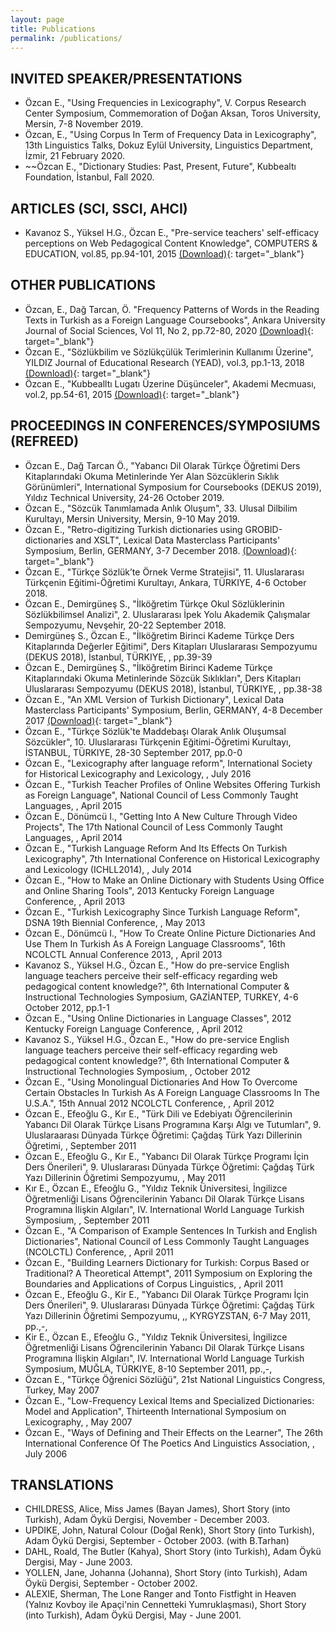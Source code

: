 ```yaml
---
layout: page
title: Publications
permalink: /publications/
---
```


## INVITED SPEAKER/PRESENTATIONS
- Özcan E., "Using Frequencies in Lexicography", V. Corpus Research Center Symposium, Commemoration of Doğan Aksan, Toros University, Mersin, 7-8 November 2019.
- Özcan, E., "Using Corpus In Term of Frequency Data in Lexicography", 13th Linguistics Talks, Dokuz Eylül University, Linguistics Department, İzmir, 21 February 2020.
- ~~Özcan E., "Dictionary Studies: Past, Present, Future", Kubbealtı Foundation, İstanbul, Fall 2020.

## ARTICLES (SCI, SSCI, AHCI)
- Kavanoz S., Yüksel H.G., Özcan E., "Pre-service teachers' self-efficacy perceptions on Web Pedagogical Content Knowledge", COMPUTERS & EDUCATION, vol.85, pp.94-101, 2015 [(Download)](https://doi.org/10.1016/j.compedu.2015.02.005){: target="_blank"}

## OTHER PUBLICATIONS
- Özcan, E., Dağ Tarcan, Ö. "Frequency Patterns of Words in the Reading Texts in Turkish as a Foreign Language Coursebooks", Ankara University Journal of Social Sciences, Vol 11, No 2, pp.72-80, 2020 [(Download)](http://sobild.ankara.edu.tr/index.php/sobild/article/view/1397){: target="_blank"}
- Özcan E., "Sözlükbilim ve Sözlükçülük Terimlerinin Kullanımı Üzerine", YILDIZ Journal of Educational Research (YEAD), vol.3, pp.1-13, 2018 [(Download)](http://eds.yildiz.edu.tr/AjaxTool/GetArticleByPublishedArticleId?PublishedArticleId=2752){: target="_blank"}
- Özcan E., "Kubbealltı Lugatı Üzerine Düşünceler", Akademi Mecmuası, vol.2, pp.54-61, 2015 [(Download)](http://www.kubbealti.org.tr/akademi-mecmuasi/2015/nisan-2015.pdf){: target="_blank"}

## PROCEEDINGS IN CONFERENCES/SYMPOSIUMS (REFREED)
- Özcan E., Dağ Tarcan Ö., "Yabancı Dil Olarak Türkçe Öğretimi Ders Kitaplarındaki Okuma Metinlerinde Yer Alan Sözcüklerin Sıklık Görünümleri", International Symposium for Coursebooks (DEKUS 2019), Yıldız Technical University, 24-26 October 2019.
- Özcan E., "Sözcük Tanımlamada Anlık Oluşum", 33. Ulusal Dilbilim Kurultayı, Mersin University, Mersin, 9-10 May 2019.
- Özcan E., "Retro-digitizing Turkish dictionaries using GROBID-dictionaries and XSLT", Lexical Data Masterclass Participants' Symposium, Berlin, GERMANY, 3-7 December 2018. [(Download)](https://hal.archives-ouvertes.fr/hal-01969337){: target="_blank"}
- Özcan E., "Türkçe Sözlük’te Örnek Verme Stratejisi", 11. Uluslararası Türkçenin Eğitimi-Öğretimi Kurultayı, Ankara, TÜRKIYE, 4-6 October 2018.
- Özcan E., Demirgüneş S., "İlköğretim Türkçe Okul Sözlüklerinin Sözlükbilimsel Analizi", 2. Uluslararası İpek Yolu Akademik Çalışmalar Sempozyumu, Nevşehir, 20-22 September 2018.
- Demirgüneş S., Özcan E., "İlköğretim Birinci Kademe Türkçe Ders Kitaplarında Değerler Eğitimi", Ders Kitapları Uluslararası Sempozyumu (DEKUS 2018), İstanbul, TÜRKIYE, , pp.39-39
- Özcan E., Demirgüneş S., "İlköğretim Birinci Kademe Türkçe Kitaplarındaki Okuma Metinlerinde Sözcük Sıklıkları", Ders Kitapları Uluslararası Sempozyumu (DEKUS 2018), İstanbul, TÜRKIYE, , pp.38-38
- Özcan E., "An XML Version of Turkish Dictionary", Lexical Data Masterclass Participants' Symposium, Berlin, GERMANY, 4-8 December 2017 [(Download)](https://hal.archives-ouvertes.fr/hal-01727591){: target="_blank"}
- Özcan E., "Türkçe Sözlük'te Maddebaşı Olarak Anlık Oluşumsal Sözcükler", 10. Uluslararası Türkçenin Eğitimi-Öğretimi Kurultayı, İSTANBUL, TÜRKIYE, 28-30 September 2017, pp.0-0
- Özcan E., "Lexicography after language reform", International Society for Historical Lexicography and Lexicology, , July 2016
- Özcan E., "Turkish Teacher Profiles of Online Websites Offering Turkish as Foreign Language", National Council of Less Commonly Taught Languages, , April 2015
- Özcan E., Dönümcü I., "Getting Into A New Culture Through Video Projects", The 17th National Council of Less Commonly Taught Languages, , April 2014
- Özcan E., "Turkish Language Reform And Its Effects On Turkish Lexicography", 7th International Conference on Historical Lexicography and Lexicology (ICHLL2014), , July 2014
- Özcan E., "How to Make an Online Dictionary with Students Using Office and Online Sharing Tools", 2013 Kentucky Foreign Language Conference, , April 2013
- Özcan E., "Turkish Lexicography Since Turkish Language Reform", DSNA 19th Biennial Conference, , May 2013
- Özcan E., Dönümcü I., "How To Create Online Picture Dictionaries And Use Them In Turkish As A Foreign Language Classrooms", 16th NCOLCTL Annual Conference 2013, , April 2013
- Kavanoz S., Yüksel H.G., Özcan E., "How do pre-service English language teachers perceive their self-efficacy regarding web pedagogical content knowledge?", 6th International Computer & Instructional Technologies Symposium, GAZİANTEP, TURKEY, 4-6 October 2012, pp.1-1
- Özcan E., "Using Online Dictionaries in Language Classes", 2012 Kentucky Foreign Language Conference, , April 2012
- Kavanoz S., Yüksel H.G., Özcan E., "How do pre-service English language teachers perceive their self-efficacy regarding web pedagogical content knowledge?", 6th International Computer & Instructional Technologies Symposium, , October 2012
- Özcan E., "Using Monolingual Dictionaries And How To Overcome Certain Obstacles In Turkish As A Foreign Language Classrooms In The U.S.A.", 15th Annual 2012 NCOLCTL Conference, , April 2012
- Özcan E., Efeoğlu G., Kır E., "Türk Dili ve Edebiyatı Öğrencilerinin Yabancı Dil Olarak Türkçe Lisans Programına Karşı Algı ve Tutumları", 9. Uluslaraarası Dünyada Türkçe Öğretimi: Çağdaş Türk Yazı Dillerinin Öğretimi, , September 2011
- Özcan E., Efeoğlu G., Kır E., "Yabancı Dil Olarak Türkçe Programı İçin Ders Önerileri", 9. Uluslararası Dünyada Türkçe Öğretimi: Çağdaş Türk Yazı Dillerinin Öğretimi Sempozyumu, , May 2011
- Kır E., Özcan E., Efeoğlu G., "Yıldız Teknik Üniversitesi, İngilizce Öğretmenliği Lisans Öğrencilerinin Yabancı Dil Olarak Türkçe Lisans Programına İlişkin Algıları", IV. International World Language Turkish Symposium, , September 2011
- Özcan E., "A Comparison of Example Sentences In Turkish and English Dictionaries", National Council of Less Commonly Taught Languages (NCOLCTL) Conference, , April 2011
- Özcan E., "Building Learners Dictionary for Turkish: Corpus Based or Traditional? A Theoretical Attempt", 2011 Symposium on Exploring the Boundaries and Applications of Corpus Linguistics, , April 2011
- Özcan E., Efeoğlu G., Kir E., "Yabancı Dil Olarak Türkçe Programı İçin Ders Önerileri", 9. Uluslararası Dünyada Türkçe Öğretimi: Çağdaş Türk Yazı Dillerinin Öğretimi Sempozyumu, ,, KYRGYZSTAN, 6-7 May 2011, pp.,-,
- Kir E., Özcan E., Efeoğlu G., "Yıldız Teknik Üniversitesi, İngilizce Öğretmenliği Lisans Öğrencilerinin Yabancı Dil Olarak Türkçe Lisans Programına İlişkin Algıları", IV. International World Language Turkish Symposium, MUĞLA, TÜRKIYE, 8-10 September 2011, pp.,-,
- Özcan E., "Türkçe Öğrenici Sözlüğü", 21st National Linguistics Congress, Turkey, May 2007
- Özcan E., "Low-Frequency Lexical Items and Specialized Dictionaries: Model and Application", Thirteenth International Symposium on Lexicography, , May 2007
- Özcan E., "Ways of Defining and Their Effects on the Learner", The 26th International Conference Of The Poetics And Linguistics Association, , July 2006

## TRANSLATIONS
- CHILDRESS, Alice, Miss James (Bayan James), Short Story (into Turkish), Adam Öykü Dergisi, November - December 2003.
- UPDIKE, John, Natural Colour (Doğal Renk), Short Story (into Turkish), Adam Öykü Dergisi, September - October 2003. (with B.Tarhan)
- DAHL, Roald, The Butler (Kahya), Short Story (into Turkish), Adam Öykü Dergisi, May - June 2003.
- YOLLEN, Jane, Johanna (Johanna), Short Story (into Turkish), Adam Öykü Dergisi, September - October 2002.
- ALEXIE, Sherman, The Lone Ranger and Tonto Fistfight in Heaven (Yalnız Kovboy ile Apaçi'nin Cennetteki Yumruklaşması), Short Story (into Turkish), Adam Öykü Dergisi, May - June 2001.
